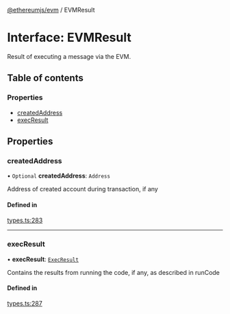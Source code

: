 [@ethereumjs/evm](../README.md) / EVMResult

# Interface: EVMResult

Result of executing a message via the EVM.

## Table of contents

### Properties

- [createdAddress](EVMResult.md#createdaddress)
- [execResult](EVMResult.md#execresult)

## Properties

### createdAddress

• `Optional` **createdAddress**: `Address`

Address of created account during transaction, if any

#### Defined in

[types.ts:283](https://github.com/ethereumjs/ethereumjs-monorepo/blob/master/packages/evm/src/types.ts#L283)

___

### execResult

• **execResult**: [`ExecResult`](ExecResult.md)

Contains the results from running the code, if any, as described in runCode

#### Defined in

[types.ts:287](https://github.com/ethereumjs/ethereumjs-monorepo/blob/master/packages/evm/src/types.ts#L287)
